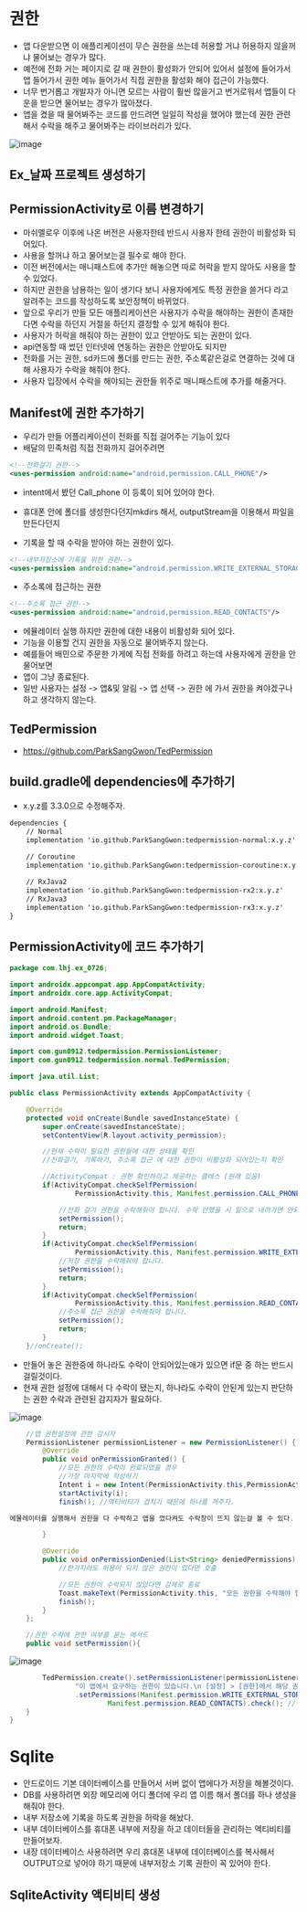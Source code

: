 # 권한
- 앱 다운받으면 이 애플리케이션이 무슨 권한을 쓰는데 허용할 거냐 허용하지 않을꺼냐 물어보는 경우가 많다.
- 예전에 전화 거는 페이지로 갈 때 권한이 활성화가 안되어 있어서 설정에 들어가서 앱 들어가서 권한 메뉴 들어가서 직접 권한을 활성화 해야 접근이 가능했다.
- 너무 번거롭고 개발자가 아니면 모르는 사람이 훨씬 많을거고 번거로워서 앱들이 다운을 받으면 물어보는 경우가 많아졌다.
- 앱을 켰을 때 물어봐주는 코드를 만드려면 일일히 작성을 했어야 했는데 권한 관련해서 수락을 해주고 물어봐주는 라이브러리가 있다.

![image](https://github.com/to7485/Web1500/assets/54658614/e5da0ca7-ad77-44ae-95a6-369444edc463)

## Ex_날짜 프로젝트 생성하기

## PermissionActivity로 이름 변경하기
- 마쉬멜로우 이후에 나온 버전은 사용자한테 반드시 사용자 한테 권한이 비활성화 되어있다.
- 사용을 할꺼냐 하고 물어보는걸 필수로 해야 한다.
- 이전 버전에서는 매니패스트에 추가만 해놓으면 따로 허락을 받지 않아도 사용을 할 수 있었다.
- 하지만 권한을 남용하는 일이 생기다 보니 사용자에게도 특정 권한을 쓸거다 라고 알려주는 코드를 작성하도록 보안정책이 바뀌었다.
- 앞으로 우리가 만들 모든 애플리케이션은 사용자가 수락을 해야하는 권한이 존재한다면 수락을 하던지 거절을 하던지 결정할 수 있게 해줘야 한다.
- 사용자가 허락을 해줘야 하는 권한이 있고 안받아도 되는 권한이 있다.
- api연동할 때 썼던 인터넷에 연동하는 권한은 안받아도 되지만
- 전화를 거는 권한, sd카드에 폴더를 만드는 권한, 주소록같은걸로 연결하는 것에 대해 사용자가 수락을 해줘야 한다.
- 사용자 입장에서 수락을 해야되는 권한들 위주로 매니패스트에 추가를 해줄거다.

## Manifest에 권한 추가하기
- 우리가 만들 어플리케이션이 전화를 직접 걸어주는 기능이 있다
- 배달의 민족처럼 직접 전화까지 걸어주려면

```xml
<!--전화걸기 권한-->
<uses-permission android:name="android.permission.CALL_PHONE"/>
```
- intent에서 봤던 Call_phone 이 등록이 되어 있어야 한다.

- 휴대폰 안에 폴더를 생성한다던지mkdirs 해서, outputStream을 이용해서 파일을 만든다던지
- 기록을 할 때 수락을 받아야 하는 권한이 있다.
```xml
<!--내부저장소에 기록을 위한 권한-->
<uses-permission android:name="android.permission.WRITE_EXTERNAL_STORAGE"/>
```

- 주소록에 접근하는 권한
```xml
<!--주소록 접근 권한-->
<uses-permission android:name="android.permission.READ_CONTACTS"/>
```

- 에뮬레이터 실행 하지만 권한에 대한 내용이 비활성화 되어 있다.
- 기능을 이용할 건지 권한을 자동으로 물어봐주지 않는다.
- 예를들어 배민으로 주문한 가게에 직접 전화를 하려고 하는데 사용자에게 권한을 안물어보면
- 앱이 그냥 종료된다.
- 일반 사용자는 설정 -> 앱&및 알림 -> 앱 선택 -> 권한 에 가서 권한을 켜야겠구나 하고 생각하지 않는다.

## TedPermission
- https://github.com/ParkSangGwon/TedPermission

## build.gradle에 dependencies에 추가하기
- x.y.z를 3.3.0으로 수정해주자.
```xml
dependencies {
    // Normal
    implementation 'io.github.ParkSangGwon:tedpermission-normal:x.y.z'
    
    // Coroutine
    implementation 'io.github.ParkSangGwon:tedpermission-coroutine:x.y.z'

    // RxJava2
    implementation 'io.github.ParkSangGwon:tedpermission-rx2:x.y.z'
    // RxJava3
    implementation 'io.github.ParkSangGwon:tedpermission-rx3:x.y.z'
}
```

## PermissionActivity에 코드 추가하기
```java
package com.lhj.ex_0726;

import androidx.appcompat.app.AppCompatActivity;
import androidx.core.app.ActivityCompat;

import android.Manifest;
import android.content.pm.PackageManager;
import android.os.Bundle;
import android.widget.Toast;

import com.gun0912.tedpermission.PermissionListener;
import com.gun0912.tedpermission.normal.TedPermission;

import java.util.List;

public class PermissionActivity extends AppCompatActivity {

    @Override
    protected void onCreate(Bundle savedInstanceState) {
        super.onCreate(savedInstanceState);
        setContentView(R.layout.activity_permission);

        //현재 수락이 필요한 권한들에 대한 상태를 확인
        //전화걸기, 기록하기, 주소록 접근 에 대한 권한이 비활성화 되어있는지 확인

        //ActivityCompat : 권한 확인하라고 제공하는 클래스 (원래 있음)
        if(ActivityCompat.checkSelfPermission(
                PermissionActivity.this, Manifest.permission.CALL_PHONE) != PackageManager.PERMISSION_GRANTED){

            //전화 걸기 권한을 수락해줘야 합니다. 수락 안했을 시 밑으로 내려가면 안되기 때문에 return을 넣자.
            setPermission();
            return;
        }
        if(ActivityCompat.checkSelfPermission(
                PermissionActivity.this, Manifest.permission.WRITE_EXTERNAL_STORAGE) != PackageManager.PERMISSION_GRANTED){
            //저장 권한을 수락해줘야 합니다.
            setPermission();
            return;
        }
        if(ActivityCompat.checkSelfPermission(
                PermissionActivity.this, Manifest.permission.READ_CONTACTS) != PackageManager.PERMISSION_GRANTED){
            //주소록 접근 권한을 수락해줘야 합니다.
            setPermission();
            return;
        }
    }//onCreate();
```
- 만들어 놓은 권한중에 하나라도 수락이 안되어있는애가 있으면 if문 중 하는 반드시 걸릴것이다.
- 현재 권한 설정에 대해서 다 수락이 됐는지, 하나라도 수락이 안된게 있는지 판단하는 권한 수락과 관련된 감지자가 필요하다.

![image](https://github.com/to7485/Web1500/assets/54658614/b5f9f969-398a-4025-817d-d411dab00d23)


```java
    //앱 권한설정에 관한 감시자
    PermissionListener permissionListener = new PermissionListener() {
        @Override
        public void onPermissionGranted() {
            //모든 권한의 수락이 완료되었을 경우
            //가장 마지막에 작성하기
            Intent i = new Intent(PermissionActivity.this,PermissionActivity.class);
            startActivity(i);
            finish(); //액티비티가 겹치기 때문에 하나를 꺼주자.

에뮬레이터를 실행해서 권한을 다 수락하고 앱을 껐다켜도 수락창이 뜨지 않는걸 볼 수 있다.

        }

        @Override
        public void onPermissionDenied(List<String> deniedPermissions) {
            //한가지라도 허용이 되지 않은 권한이 있다면 호출

            //모든 권한이 수락되지 않았다면 강제로 종료
            Toast.makeText(PermissionActivity.this, "모든 권한을 수락해야 합니다.", Toast.LENGTH_SHORT).show();
            finish();
        }
    };

    //권한 수락에 관한 여부를 묻는 메서드
    public void setPermission(){
```

![image](https://github.com/to7485/Web1500/assets/54658614/f6922ee3-6693-4a25-ac19-002e3ce77b8f)


```java
        TedPermission.create().setPermissionListener(permissionListener).setDeniedMessage(
                "이 앱에서 요구하는 권한이 있습니다.\n [설정] > [권한]에서 해당 권한을 활성화 해주세요")
                .setPermissions(Manifest.permission.WRITE_EXTERNAL_STORAGE,Manifest.permission.CALL_PHONE,
                        Manifest.permission.READ_CONTACTS).check(); //수락을 해줘야 하는 세가지 권한을 명시해줘야 한다. 자동으로 해줄까? 라고 물어보는 역할
    }
}
```

# Sqlite
- 안드로이드 기본 데이터베이스를 만들어서 서버 없이 앱에다가 저장을 해볼것이다.
- DB를 사용하려면 외장 메모리에 어디 폴더에 우리 앱 이름 해서 폴더를 하나 생성을 해줘야 한다.
- 내부 저장소에 기록을 하도록 권한을 허락을 해놨다.
- 내부 데이터베이스를 휴대폰 내부에 저장을 하고 데이터들을 관리하는 액티비티를 만들어보자.
- 내장 데이터베이스 사용하려면 우리 휴대폰 내부에 데이터베이스를 복사해서 OUTPUT으로 넣어야 하기 때문에 내부저장소 기록 권한이 꼭 있어야 한다.

## SqliteActivity 액티비티 생성
